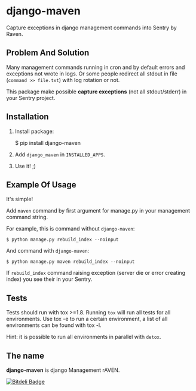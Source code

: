 django-maven
============

Capture exceptions in django management commands into Sentry by Raven.

Problem And Solution
--------------------

Many management commands running in cron and by default errors and exceptions not wrote in logs.
Or some people redirect all stdout in file (`command >> file.txt`) with log rotation or not.

This package make possible **capture exceptions** (not all stdout/stderr) in your Sentry project.

Installation
------------

1. Install package:

    $ pip install django-maven

2. Add `django_maven` in `INSTALLED_APPS`.

3. Use it! ;)

Example Of Usage
----------------

It's simple!

Add `maven` command by first argument for manage.py in your management command string.

For example, this is command without `django-maven`:

    $ python manage.py rebuild_index --noinput

And command with `django-maven`:

    $ python manage.py maven rebuild_index --noinput

If `rebuild_index` command raising exception (server die or error creating index) you see their in your Sentry.

Tests
-----

Tests should run with tox >=1.8. Running `tox` will run all tests for all environments.
Use tox -e <env> to run a certain environment, a list of all environments can be found with tox -l.

Hint: it is possible to run all environments in parallel with `detox`.

The name
--------

**django-maven** is django Management rAVEN.


[![Bitdeli Badge](https://d2weczhvl823v0.cloudfront.net/saippuakauppias/django-maven/trend.png)](https://bitdeli.com/free "Bitdeli Badge")

